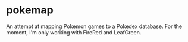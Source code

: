 pokemap
=======

An attempt at mapping Pokemon games to a Pokedex database. For the moment, I'm only working with FireRed and LeafGreen.
